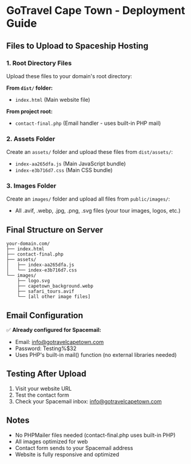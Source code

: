 # GoTravel Cape Town - Deployment Guide

## Files to Upload to Spaceship Hosting

### 1. Root Directory Files
Upload these files to your domain's root directory:

**From `dist/` folder:**
- `index.html` (Main website file)

**From project root:**
- `contact-final.php` (Email handler - uses built-in PHP mail)

### 2. Assets Folder
Create an `assets/` folder and upload these files from `dist/assets/`:
- `index-aa265dfa.js` (Main JavaScript bundle)
- `index-e3b716d7.css` (Main CSS bundle)

### 3. Images Folder
Create an `images/` folder and upload all files from `public/images/`:
- All .avif, .webp, .jpg, .png, .svg files (your tour images, logos, etc.)

## Final Structure on Server
```
your-domain.com/
├── index.html
├── contact-final.php
├── assets/
│   ├── index-aa265dfa.js
│   └── index-e3b716d7.css
└── images/
    ├── logo.svg
    ├── capetown_background.webp
    ├── safari_tours.avif
    └── [all other image files]
```

## Email Configuration
✅ **Already configured for Spacemail:**
- Email: info@gotravelcapetown.com
- Password: Testing%$32
- Uses PHP's built-in mail() function (no external libraries needed)

## Testing After Upload
1. Visit your website URL
2. Test the contact form
3. Check your Spacemail inbox: info@gotravelcapetown.com

## Notes
- No PHPMailer files needed (contact-final.php uses built-in PHP)
- All images optimized for web
- Contact form sends to your Spacemail address
- Website is fully responsive and optimized
